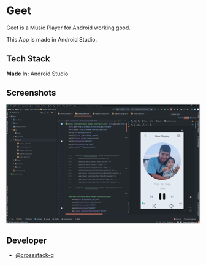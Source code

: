 # Geet

Geet is a Music Player for Android working good.


This App is made in Android Studio.





## Tech Stack

**Made In:** Android Studio


## Screenshots

![App Screenshot](https://github.com/CrossStack-Q/Geet_T/blob/main/Screenshots/one.png?raw=true)


## Developer

- [@crossstack-q](https://www.github.com/crossstack-q)
